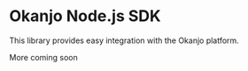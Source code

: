 # Okanjo Node.js SDK

This library provides easy integration with the Okanjo platform.

More coming soon

